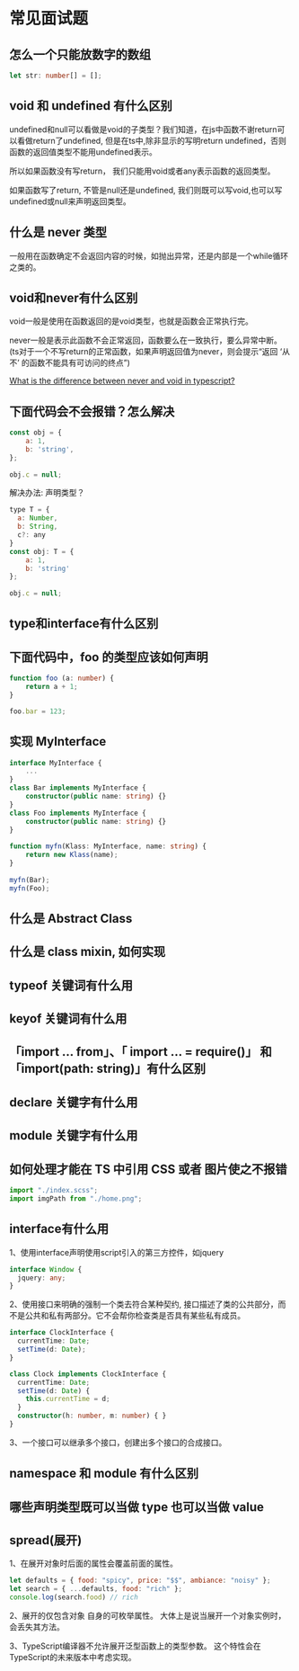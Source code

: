 # 常见面试题

## 怎么一个只能放数字的数组

```ts
let str: number[] = [];
```

## void 和 undefined 有什么区别

undefined和null可以看做是void的子类型？我们知道，在js中函数不谢return可以看做return了undefined, 但是在ts中,除非显示的写明return undefined，否则函数的返回值类型不能用undefined表示。

所以如果函数没有写return， 我们只能用void或者any表示函数的返回类型。

如果函数写了return, 不管是null还是undefined, 我们则既可以写void,也可以写undefined或null来声明返回类型。

## 什么是 never 类型

一般用在函数确定不会返回内容的时候，如抛出异常，还是内部是一个while循环之类的。

## void和never有什么区别

void一般是使用在函数返回的是void类型，也就是函数会正常执行完。

never一般是表示此函数不会正常返回，函数要么在一致执行，要么异常中断。
(ts对于一个不写return的正常函数，如果声明返回值为never，则会提示“返回 ‘从不’ 的函数不能具有可访问的终点”)

[What is the difference between never and void in typescript?](https://stackoverflow.com/questions/37910669/what-is-the-difference-between-never-and-void-in-typescript)

## 下面代码会不会报错？怎么解决

```js
const obj = {
    a: 1,
    b: 'string',
};
  
obj.c = null;
```

解决办法: 声明类型？

```js
type T = {
  a: Number,
  b: String,
  c?: any
}
const obj: T = {
    a: 1,
    b: 'string'
};
  
obj.c = null;
```

## type和interface有什么区别



## 下面代码中，foo 的类型应该如何声明

```ts
function foo (a: number) {
    return a + 1;
}

foo.bar = 123;
```

## 实现 MyInterface

```ts
interface MyInterface {
    ...
}
class Bar implements MyInterface {
    constructor(public name: string) {}
}
class Foo implements MyInterface {
    constructor(public name: string) {}
}
  
function myfn(Klass: MyInterface, name: string) {
    return new Klass(name);
}
  
myfn(Bar);
myfn(Foo);
```

## 什么是 Abstract Class

## 什么是 class mixin, 如何实现

## typeof 关键词有什么用

## keyof 关键词有什么用

## 「import ... from」、「 import ... = require()」 和 「import(path: string)」有什么区别

## declare 关键字有什么用

## module 关键字有什么用

## 如何处理才能在 TS 中引用 CSS 或者 图片使之不报错

```ts
import "./index.scss";
import imgPath from "./home.png";
```

## interface有什么用

1、使用interface声明使用script引入的第三方控件，如jquery

```ts
interface Window {
  jquery: any;
}
```

2、使用接口来明确的强制一个类去符合某种契约, 接口描述了类的公共部分，而不是公共和私有两部分。它不会帮你检查类是否具有某些私有成员。

```ts
interface ClockInterface {
  currentTime: Date;
  setTime(d: Date);
}

class Clock implements ClockInterface {
  currentTime: Date;
  setTime(d: Date) {
    this.currentTime = d;
  }
  constructor(h: number, m: number) { }
}
```

3、一个接口可以继承多个接口，创建出多个接口的合成接口。

## namespace 和 module 有什么区别

## 哪些声明类型既可以当做 type 也可以当做 value

## spread(展开)

1、在展开对象时后面的属性会覆盖前面的属性。

```js
let defaults = { food: "spicy", price: "$$", ambiance: "noisy" };
let search = { ...defaults, food: "rich" };
console.log(search.food) // rich
```

2、展开的仅包含对象 自身的可枚举属性。 大体上是说当展开一个对象实例时，会丢失其方法。

3、TypeScript编译器不允许展开泛型函数上的类型参数。 这个特性会在TypeScript的未来版本中考虑实现。
